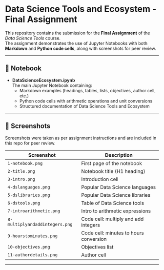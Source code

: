 # Data Science Tools and Ecosystem - Final Assignment

This repository contains the submission for the **Final Assignment** of the *Data Science Tools* course.  
The assignment demonstrates the use of Jupyter Notebooks with both **Markdown** and **Python code cells**, along with screenshots for peer review.

---

## 📘 Notebook
- **DataScienceEcosystem.ipynb**  
  The main Jupyter Notebook containing:
  - Markdown examples (headings, tables, lists, objectives, author cell, etc.)
  - Python code cells with arithmetic operations and unit conversions
  - Structured documentation of Data Science Tools and Ecosystem  

---

## 📂 Screenshots
Screenshots were taken as per assignment instructions and are included in this repo for peer review.  

| Screenshot | Description |
|------------|-------------|
| `1-notebook.png` | First page of the notebook |
| `2-title.png` | Notebook title (H1 heading) |
| `3-intro.png` | Introduction cell |
| `4-dslanguages.png` | Popular Data Science languages |
| `5-dslibraries.png` | Popular Data Science libraries |
| `6-dstools.png` | Table of Data Science tools |
| `7-introarithmetic.png` | Intro to arithmetic expressions |
| `8-multiplyandaddintegers.png` | Code cell: multiply and add integers |
| `9-hourstominutes.png` | Code cell: minutes to hours conversion |
| `10-objectives.png` | Objectives list |
| `11-authordetails.png` | Author cell |

---
